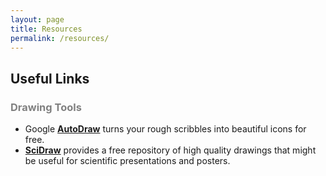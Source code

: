 ```yaml
---
layout: page
title: Resources
permalink: /resources/
---
```


## Useful Links

<h3 style="color:gray">Drawing Tools</h3> 

* Google [**AutoDraw**](https://www.autodraw.com/) turns your rough scribbles into beautiful icons for free.<br>
* [**SciDraw**](https://scidraw.io/) provides a free repository of high quality drawings that might be useful for scientific presentations and posters.
